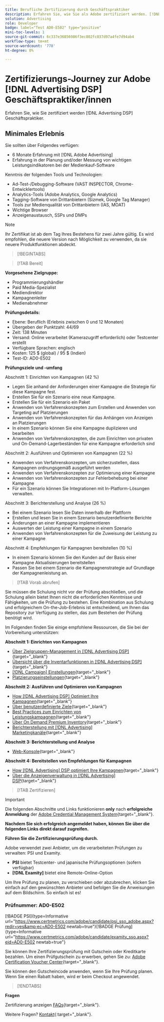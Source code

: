 ```yaml
---
title: Berufliche Zertifizierung durch Geschäftspraktiker
description: Erfahren Sie, wie Sie als Adobe zertifiziert werden. [!DNL Advertising DSP] Business Practitioner Professional.
solution: Advertising
role: Developer
badge: label="Test AD0-E502" type="positive"
mini-toc-levels: 1
source-git-commit: 6c337e36856986f3ec802fc037d97a4fe7d94ab4
workflow-type: tm+mt
source-wordcount: '778'
ht-degree: 0%

---
```


# Zertifizierungs-Journey zur Adobe [!DNL Advertising DSP] Geschäftspraktiker/innen

Erfahren Sie, wie Sie zertifiziert werden [!DNL Advertising DSP] Geschäftspraktiker.

## Minimales Erlebnis

Sie sollten über Folgendes verfügen:

* 6 Monate Erfahrung mit [!DNL Adobe Advertising]
* Erfahrung in der Planung und/oder Messung von wichtigen Leistungsindikatoren bei der Medienkauf-Software

Kenntnis der folgenden Tools und Technologien:

* Ad-Test-/Debugging-Software (VAST INSPECTOR, Chrome-Entwicklertools)
* Analytics-Tools (Adobe Analytics, Google Analytics)
* Tagging-Software von Drittanbietern (Sizmek, Google Tag Manager)
* Tools zur Medienqualität von Drittanbietern (IAS, MOAT)
* Wichtige Browser
* Anzeigenaustausch, SSPs und DMPs

>[!NOTE]
>
>Ihr Zertifikat ist ab dem Tag Ihres Bestehens für zwei Jahre gültig. Es wird empfohlen, die neuere Version nach Möglichkeit zu verwenden, da sie neuere Produktfunktionen abdeckt.

>[!BEGINTABS]

>[!TAB Bereit]

**Vorgesehene Zielgruppe:**

* Programmierungshändler
* Paid Media-Spezialist
* Mediendirektor
* Kampagnenleiter
* Medienabnehmer

**Prüfungsdetails:**

* Ebene: Beruflich (Erlebnis zwischen 0 und 12 Monaten)
* Übergeben der Punktzahl: 44/69
* Zeit: 138 Minuten
* Versand: Online verarbeitet (Kamerazugriff erforderlich) oder Testcenter erstellt
* Verfügbare Sprachen: englisch
* Kosten: 125 $ (global) / 95 $ (Indien)
* Test-ID: AD0-E502

**Prüfungsziele und -umfang**

Abschnitt 1: Einrichten von Kampagnen (42 %)

* Legen Sie anhand der Anforderungen einer Kampagne die Strategie für diese Kampagne fest.
* Erstellen Sie für ein Szenario eine neue Kampagne.
* Erstellen Sie für ein Szenario ein Paket
* Anwenden von Verfahrenskonzepten zum Erstellen und Anwenden von Targeting auf Platzierungen
* Anwenden von Verfahrenskonzepten für das Anhängen von Anzeigen an Platzierungen
* In einem Szenario können Sie eine Kampagne duplizieren und bearbeiten
* Anwenden von Verfahrenskonzepten, die zum Einrichten von privaten und On-Demand-Lagerbeständen für eine Kampagne erforderlich sind

Abschnitt 2: Ausführen und Optimieren von Kampagnen (22 %)

* Anwenden von Verfahrenskonzepten, um sicherzustellen, dass Kampagnen ordnungsgemäß ausgeführt werden
* Anwenden von Verfahrenskonzepten zur Optimierung einer Kampagne
* Anwenden von Verfahrenskonzepten zur Fehlerbehebung bei einer Kampagne
* Für ein Szenario können Sie Integrationen mit In-Platform-Lösungen verwalten.

Abschnitt 3: Berichterstellung und Analyse (26 %)

* Bei einem Szenario lesen Sie Daten innerhalb der Plattform
* Erstellen und lesen Sie in einem Szenario benutzerdefinierte Berichte
* Änderungen an einer Kampagne implementieren
* Auswerten der Leistung einer Kampagne in einem Szenario
* Anwenden von Verfahrenskonzepten für die Zuweisung der Leistung zu einer Kampagne

Abschnitt 4: Empfehlungen für Kampagnen bereitstellen (10 %)

* In einem Szenario können Sie den Kunden auf der Basis einer Kampagne Aktualisierungen bereitstellen
* Passen Sie bei einem Szenario die Kampagnenstrategie auf Grundlage der Kampagnenleistung an.

>[!TAB Vorab abrufen]

Sie müssen die Schulung nicht vor der Prüfung abschließen, und die Schulung allein bietet Ihnen nicht die erforderlichen Kenntnisse und Fähigkeiten, um die Prüfung zu bestehen. Eine Kombination aus Schulung und erfolgreichem On-the-Job-Erlebnis ist entscheidend, um Ihnen das Repository zur Verfügung zu stellen, das zum Bestehen der Prüfung benötigt wird.

Im Folgenden finden Sie einige empfohlene Ressourcen, die Sie bei der Vorbereitung unterstützen:

**Abschnitt 1: Einrichten von Kampagnen**


* [Über Zielgruppen-Management in [!DNL Advertising DSP]](https://experienceleague.adobe.com/docs/advertising/dsp/audiences/audience-about.html?lang=en){target="_blank"}
* [Übersicht über die Inventarfunktionen in [!DNL Advertising DSP]](https://experienceleague.adobe.com/docs/advertising/dsp/inventory/inventory-overview.html?lang=en){target="_blank"}
* [[!DNL Campaign] Einstellungen](https://experienceleague.adobe.com/docs/advertising/dsp/campaign-management/campaigns/campaign-settings.html?lang=en){target="_blank"}
* [Platzierungseinstellungen](https://experienceleague.adobe.com/docs/advertising/dsp/campaign-management/placements/placement-settings.html?lang=en){target="_blank"}

**Abschnitt 2: Ausführen und Optimieren von Kampagnen**

* [How [!DNL Advertising DSP] Optimiert Ihre Kampagnen](https://experienceleague.adobe.com/docs/advertising/dsp/optimization/optimization-how-dsp-optimizes-campaigns.html?lang=en){target="_blank"}
* [Über benutzerdefinierte Ziele](https://experienceleague.adobe.com/docs/advertising/dsp/optimization/custom-goals/custom-goal-about.html?lang=en){target="_blank"}
* [Best Practices zum Einrichten von Leistungskampagnen](https://experienceleague.adobe.com/docs/advertising/dsp/optimization/campaign-best-practices-performance.html?lang=en){target="_blank"}
* [Über On Demand Premium Inventory](https://experienceleague.adobe.com/docs/advertising/dsp/inventory/on-demand/on-demand-inventory-about.html?lang=en){target="_blank"}
* [Berichterstellung mit [!DNL Advertising] Marketingkanäle](https://experienceleague.adobe.com/docs/analytics-learn/tutorials/integrations/ad-cloud/reporting-with-advertising-cloud-marketing-channels.html?lang=en){target="_blank"}

**Abschnitt 3: Berichterstellung und Analyse**

* [Web-Konsole](https://experienceleague.adobe.com/docs/experience-manager-65/deploying/configuring/web-console.html?lang=en){target="_blank"}

**Abschnitt 4: Bereitstellen von Empfehlungen für Kampagnen**

* [How [!DNL Advertising] DSP optimiert Ihre Kampagnen](https://experienceleague.adobe.com/docs/advertising/dsp/optimization/optimization-how-dsp-optimizes-campaigns.html?lang=en){target="_blank"}
* [Über die Anzeigenverwaltung in [!DNL Advertising] DSP](https://experienceleague.adobe.com/docs/advertising/dsp/campaign-management/ads/ad-about.html?lang=en){target="_blank"}

>[!TAB Zertifizieren]

>[!IMPORTANT]
>
>Die folgenden Abschnitte und Links funktionieren **only**  nach **erfolgreiche Anmeldung** der [Adobe Credential Management System](http://www.certmetrics.com/adobe){target="_blank"}.


**Nachdem Sie sich erfolgreich angemeldet haben, können Sie über die folgenden Links direkt darauf zugreifen.**

**Führen Sie die Zertifizierungsprüfung durch.**

Adobe verwendet zwei Anbieter, um die verarbeiteten Prüfungen zu verwalten: PSI und Examity.

* **PSI** bietet Testcenter- und japanische Prüfungsoptionen (sofern verfügbar)
* **[!DNL Examity]** bietet eine Remote-Online-Option

Um Ihre Prüfung zu planen, zu verschieben oder abzubrechen, klicken Sie einfach auf den gewünschten Anbieter und befolgen Sie die Anweisungen auf dem Bildschirm. So einfach ist es!

### Prüfnummer: AD0-E502

[!BADGE PSI]{type=Informative url="https://www.certmetrics.com/adobe/candidate/psi_sso_adobe.aspx?redir=yes&amp;ec=AD0-E502 newtab=true"}[!BADGE Prüfung]{type=Informative url="https://www.certmetrics.com/adobe/candidate/examity_sso.aspx?eid=AD0-E502 newtab=true"}

Sie können Ihre Zertifizierungsprüfung mit Gutschein oder Kreditkarte bezahlen. Um einen Prüfgutschein zu erwerben, gehen Sie zu: [Adobe Certification Voucher Center](https://market.xvoucher.com/adobe/global){target="_blank"}.

Sie können den Gutscheincode anwenden, wenn Sie Ihre Prüfung planen. Wenn Sie einen Rabatt haben, wird er beim Checkout angewendet.

>[!ENDTABS]

**Fragen**

Zertifizierung anzeigen [FAQs](https://experienceleague.adobe.com/docs/certification/certification/faq.html?lang=en){target="_blank"}.

Weitere Fragen? [Kontakt](mailto:certif@adobe.com){:target=&quot;_blank&quot;}.
